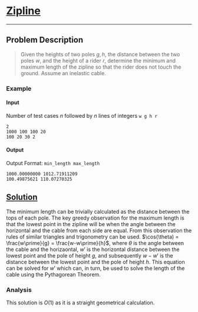 [_metadata_:tags]:- "Kattis geometry greedy"

# [Zipline](https://open.kattis.com/problems/zipline)

---

## Problem Description
> Given the heights of two poles $g,h$, the distance between the two poles $w$, and the height of a rider $r$, determine the minimum and maximum length of the zipline so that the rider does not touch the ground. Assume an inelastic cable.

### Example
#### Input
Number of test cases $n$ followed by $n$ lines of integers `w g h r`
```
2
1000 100 100 20
100 20 30 2
```
#### Output
Output Format: `min_length max_length`
```
1000.00000000 1012.71911209
100.49875621 110.07270325
```

## [Solution](%PUBLIC_URL%/solutions/zipline.py)
The minimum length can be trivially calculated as the distance between the tops of each pole. The key greedy observation for the maximum length is that the lowest point in the zipline will be when the angle between the horizontal and the cable from each side are equal. From this observation the rules of similar triangles and trigonometry can be used. $\cos(\theta) = \frac{w\prime}{g} = \frac{w-w\prime}{h}$, where $\theta$ is the angle between the cable and the horizaontal, $w\prime$ is the horizontal distance between the lowest point and the pole of height $g$, and subsequently $w - w\prime$ is the distance between the lowest point and the pole of height $h$. This equation can be solved for $w\prime$ which can, in turn, be used to solve the length of the cable using the Pythagorean Theorem.

### Analysis
This solution is $O(1)$ as it is a straight geometrical calculation.